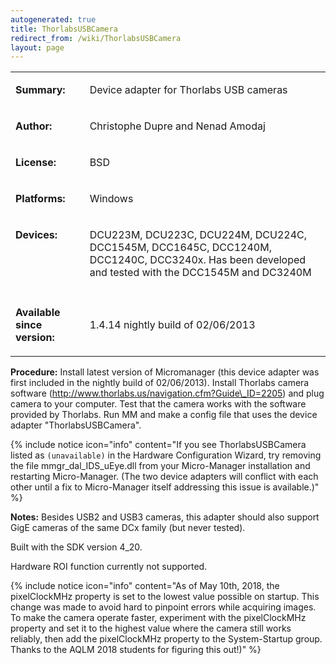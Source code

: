 ```yaml
---
autogenerated: true
title: ThorlabsUSBCamera
redirect_from: /wiki/ThorlabsUSBCamera
layout: page
---
```


<table>
<tr>
<td markdown="1">

**Summary:**

</td>
<td markdown="1" valign="top">

Device adapter for Thorlabs USB cameras

</td>
</tr>
<tr>
<td markdown="1">

**Author:**

</td>
<td markdown="1">

Christophe Dupre and Nenad Amodaj

</td>
</tr>
<tr>
<td markdown="1">

**License:**

</td>
<td markdown="1">

BSD

</td>
</tr>
<tr>
<td markdown="1">

**Platforms:**

</td>
<td markdown="1">

Windows

</td>
</tr>
<tr>
<td markdown="1" valign="top">

**Devices:**

</td>
<td markdown="1">

DCU223M, DCU223C, DCU224M, DCU224C, DCC1545M, DCC1645C, DCC1240M,
DCC1240C, DCC3240x. Has been developed and tested with the DCC1545M and
DC3240M

</td>
</tr>
<tr>
<td markdown="1">
</td>
<td markdown="1">
</td>
</tr>

<td markdown="1">

**Available since version:**

</td>
<td markdown="1">

1.4.14 nightly build of 02/06/2013

</td>
</table>

**Procedure:** Install latest version of Micromanager (this device
adapter was first included in the nightly build of 02/06/2013). Install
Thorlabs camera software
(http://www.thorlabs.us/navigation.cfm?Guide\_ID=2205) and plug camera
to your computer. Test that the camera works with the software provided
by Thorlabs. Run MM and make a config file that uses the device adapter
"ThorlabsUSBCamera".

{% include notice icon="info" content="If you see ThorlabsUSBCamera listed as
`(unavailable)` in the Hardware Configuration Wizard, try removing the
file mmgr\_dal\_IDS\_uEye.dll from your Micro-Manager installation and
restarting Micro-Manager. (The two device adapters will conflict with
each other until a fix to Micro-Manager itself addressing this issue is
available.)" %}

**Notes:** Besides USB2 and USB3 cameras, this adapter should also
support GigE cameras of the same DCx family (but never tested).

Built with the SDK version 4\_20.

Hardware ROI function currently not supported.

{% include notice icon="info" content="As of May 10th, 2018, the pixelClockMHz property is set to the lowest value possible on startup.  This change was made to avoid hard to pinpoint errors while acquiring images. To make the camera operate faster, experiment with the pixelClockMHz property and set it to the highest value where the camera still works reliably, then add the pixelClockMHz property to the System-Startup group.  Thanks to the AQLM 2018 students for figuring this out!)" %}
